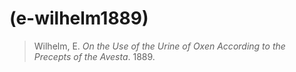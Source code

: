 # (e-wilhelm1889)
> Wilhelm, E. *On the Use of the Urine of Oxen According to the Precepts of the Avesta*. 1889.